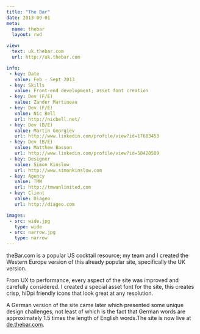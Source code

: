 ```yaml
---
title: "The Bar"
date: 2013-09-01
meta:
  name: thebar
  layout: rwd

view:
  text: uk.thebar.com
  url: http://uk.thebar.com

info:
 - key: Date
   value: Feb - Sept 2013
 - key: Skills
   value: Front-end development; asset font creation
 - key: Dev (F/E)
   value: Zander Martineau
 - key: Dev (F/E)
   value: Nic Bell
   url: http://nicbell.net/
 - key: Dev (B/E)
   value: Martin Georgiev
   url: http://www.linkedin.com/profile/view?id=17683453
 - key: Dev (B/E)
   value: Matthew Basson
   url: http://www.linkedin.com/profile/view?id=50420509
 - key: Designer
   value: Simon Kinslow
   url: http://www.simonkinslow.com
 - key: Agency
   value: TMW
   url: http://tmwunlimited.com
 - key: Client
   value: Diageo
   url: http://diageo.com

images:
 - src: wide.jpg
   type: wide
 - src: narrow.jpg
   type: narrow
---
```

theBar.com is a popular US cocktail resource; my team and I created the Western Europe version of this already popular site, specifically the UK version.

From UX to performance, every aspect of the site was improved and carefully considered. I created a special asset font for the site, this creates crisp, hiDpi friendly icons that look great at any resolution.

A German version of the site came later which presented some unique design challenges, not least of which is the fact that German words are approximately 1.5 times the length of English words.The site is now live at [de.thebar.com](http://de.thebar.com).

